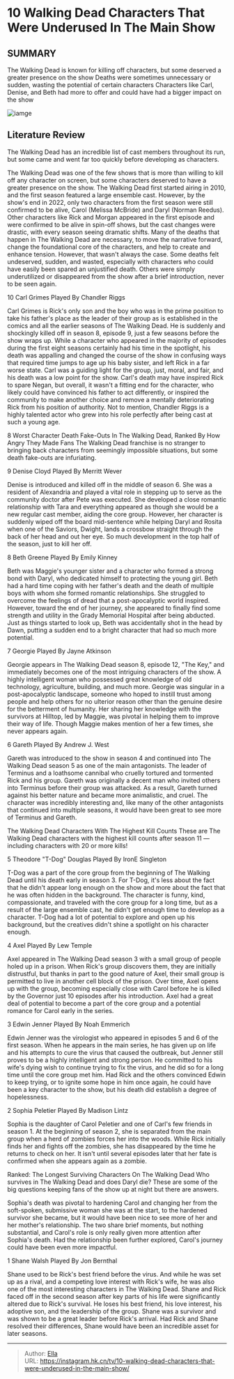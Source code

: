 # 10 Walking Dead Characters That Were Underused In The Main Show


## SUMMARY 


 The Walking Dead is known for killing off characters, but some deserved a greater presence on the show 
 Deaths were sometimes unnecessary or sudden, wasting the potential of certain characters 
 Characters like Carl, Denise, and Beth had more to offer and could have had a bigger impact on the show 

![iamge](https://static1.srcdn.com/wordpress/wp-content/uploads/2024/01/characters_underused_inwalkingdead.jpg)

## Literature Review
The Walking Dead has an incredible list of cast members throughout its run, but some came and went far too quickly before developing as characters.




The Walking Dead was one of the few shows that is more than willing to kill off any character on screen, but some characters deserved to have a greater presence on the show. The Walking Dead first started airing in 2010, and the first season featured a large ensemble cast. However, by the show&#39;s end in 2022, only two characters from the first season were still confirmed to be alive, Carol (Melissa McBride) and Daryl (Norman Reedus). Other characters like Rick and Morgan appeared in the first episode and were confirmed to be alive in spin-off shows, but the cast changes were drastic, with every season seeing dramatic shifts.
Many of the deaths that happen in The Walking Dead are necessary, to move the narrative forward, change the foundational core of the characters, and help to create and enhance tension. However, that wasn&#39;t always the case. Some deaths felt undeserved, sudden, and wasted, especially with characters who could have easily been spared an unjustified death. Others were simply underutilized or disappeared from the show after a brief introduction, never to be seen again.









 








 10  Carl Grimes 
Played By Chandler Riggs


 







Carl Grimes is Rick&#39;s only son and the boy who was in the prime position to take his father&#39;s place as the leader of their group as is established in the comics and all the earlier seasons of The Walking Dead. He is suddenly and shockingly killed off in season 8, episode 9, just a few seasons before the show wraps up. While a character who appeared in the majority of episodes during the first eight seasons certainly had his time in the spotlight, his death was appalling and changed the course of the show in confusing ways that required time jumps to age up his baby sister, and left Rick in a far worse state.
Carl was a guiding light for the group, just, moral, and fair, and his death was a low point for the show. Carl&#39;s death may have inspired Rick to spare Negan, but overall, it wasn&#39;t a fitting end for the character, who likely could have convinced his father to act differently, or inspired the community to make another choice and remove a mentally deteriorating Rick from his position of authority. Not to mention, Chandler Riggs is a highly talented actor who grew into his role perfectly after being cast at such a young age.
            
 
 8 Worst Character Death Fake-Outs In The Walking Dead, Ranked By How Angry They Made Fans 
The Walking Dead franchise is no stranger to bringing back characters from seemingly impossible situations, but some death fake-outs are infuriating.









 9  Denise Cloyd 
Played By Merritt Wever
        

Denise is introduced and killed off in the middle of season 6. She was a resident of Alexandria and played a vital role in stepping up to serve as the community doctor after Pete was executed. She developed a close romantic relationship with Tara and everything appeared as though she would be a new regular cast member, aiding the core group. However, her character is suddenly wiped off the board mid-sentence while helping Daryl and Rosita when one of the Saviors, Dwight, lands a crossbow straight through the back of her head and out her eye. So much development in the top half of the season, just to kill her off.





 8  Beth Greene 
Played By Emily Kinney
        

Beth was Maggie&#39;s younger sister and a character who formed a strong bond with Daryl, who dedicated himself to protecting the young girl. Beth had a hard time coping with her father&#39;s death and the death of multiple boys with whom she formed romantic relationships. She struggled to overcome the feelings of dread that a post-apocalyptic world inspired. However, toward the end of her journey, she appeared to finally find some strength and utility in the Grady Memorial Hospital after being abducted. Just as things started to look up, Beth was accidentally shot in the head by Dawn, putting a sudden end to a bright character that had so much more potential.





 7  Georgie 
Played By Jayne Atkinson
        

Georgie appears in The Walking Dead season 8, episode 12, &#34;The Key,&#34; and immediately becomes one of the most intriguing characters of the show. A highly intelligent woman who possessed great knowledge of old technology, agriculture, building, and much more. Georgie was singular in a post-apocalyptic landscape, someone who hoped to instill trust among people and help others for no ulterior reason other than the genuine desire for the betterment of humanity. Her sharing her knowledge with the survivors at Hilltop, led by Maggie, was pivotal in helping them to improve their way of life. Though Maggie makes mention of her a few times, she never appears again.





 6  Gareth 
Played By Andrew J. West


 







Gareth was introduced to the show in season 4 and continued into The Walking Dead season 5 as one of the main antagonists. The leader of Terminus and a loathsome cannibal who cruelly tortured and tormented Rick and his group. Gareth was originally a decent man who invited others into Terminus before their group was attacked. As a result, Gareth turned against his better nature and became more animalistic, and cruel. The character was incredibly interesting and, like many of the other antagonists that continued into multiple seasons, it would have been great to see more of Terminus and Gareth.
            
 
 The Walking Dead Characters With The Highest Kill Counts 
These are The Walking Dead characters with the highest kill counts after season 11 — including characters with 20 or more kills!









 5  Theodore &#34;T-Dog&#34; Douglas 
Played By IronE Singleton
        

T-Dog was a part of the core group from the beginning of The Walking Dead until his death early in season 3. For T-Dog, it&#39;s less about the fact that he didn&#39;t appear long enough on the show and more about the fact that he was often hidden in the background. The character is funny, kind, compassionate, and traveled with the core group for a long time, but as a result of the large ensemble cast, he didn&#39;t get enough time to develop as a character. T-Dog had a lot of potential to explore and open up his background, but the creatives didn&#39;t shine a spotlight on his character enough.





 4  Axel 
Played By Lew Temple
        

Axel appeared in The Walking Dead season 3 with a small group of people holed up in a prison. When Rick&#39;s group discovers them, they are initially distrustful, but thanks in part to the good nature of Axel, their small group is permitted to live in another cell block of the prison. Over time, Axel opens up with the group, becoming especially close with Carol before he is killed by the Governor just 10 episodes after his introduction. Axel had a great deal of potential to become a part of the core group and a potential romance for Carol early in the series.





 3  Edwin Jenner 
Played By Noah Emmerich
        

Edwin Jenner was the virologist who appeared in episodes 5 and 6 of the first season. When he appears in the main series, he has given up on life and his attempts to cure the virus that caused the outbreak, but Jenner still proves to be a highly intelligent and strong person. He committed to his wife&#39;s dying wish to continue trying to fix the virus, and he did so for a long time until the core group met him. Had Rick and the others convinced Edwin to keep trying, or to ignite some hope in him once again, he could have been a key character to the show, but his death did establish a degree of hopelessness.





 2  Sophia Peletier 
Played By Madison Lintz


 







Sophia is the daughter of Carol Peletier and one of Carl&#39;s few friends in season 1. At the beginning of season 2, she is separated from the main group when a herd of zombies forces her into the woods. While Rick initially finds her and fights off the zombies, she has disappeared by the time he returns to check on her. It isn&#39;t until several episodes later that her fate is confirmed when she appears again as a zombie.
            
 
 Ranked: The Longest Surviving Characters On The Walking Dead 
Who survives in The Walking Dead and does Daryl die? These are some of the big questions keeping fans of the show up at night but there are answers.




Sophia&#39;s death was pivotal to hardening Carol and changing her from the soft-spoken, submissive woman she was at the start, to the hardened survivor she became, but it would have been nice to see more of her and her mother&#39;s relationship. The two share brief moments, but nothing substantial, and Carol&#39;s role is only really given more attention after Sophia&#39;s death. Had the relationship been further explored, Carol&#39;s journey could have been even more impactful.





 1  Shane Walsh 
Played By Jon Bernthal
        

Shane used to be Rick&#39;s best friend before the virus. And while he was set up as a rival, and a competing love interest with Rick&#39;s wife, he was also one of the most interesting characters in The Walking Dead. Shane and Rick faced off in the second season after key parts of his life were significantly altered due to Rick&#39;s survival. He loses his best friend, his love interest, his adoptive son, and the leadership of the group. Shane was a survivor and was shown to be a great leader before Rick&#39;s arrival. Had Rick and Shane resolved their differences, Shane would have been an incredible asset for later seasons. 

---

> Author: [Ella](https://instagram.hk.cn/)  
> URL: https://instagram.hk.cn/tv/10-walking-dead-characters-that-were-underused-in-the-main-show/  

